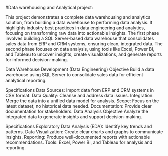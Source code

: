 #Data warehousing and Analytical project:

This project demonstrates a complete data warehousing and analytics solution, from building a data warehouse to performing data analysis. It highlights industry best practices in data engineering and analytics, focusing on transforming raw data into actionable insights. The first phase involves building a SQL Server-based data warehouse that consolidates sales data from ERP and CRM systems, ensuring clean, integrated data. The second phase focuses on data analysis, using tools like Excel, Power BI, and Tableau to uncover insights, create visualizations, and generate reports for informed decision-making.

Data Warehouse Development (Data Engineering)
Objective
Build a data warehouse using SQL Server to consolidate sales data for efficient analytical reporting.

Specifications
Data Sources: Import data from ERP and CRM systems in CSV format.
Data Quality: Cleanse and address data issues.
Integration: Merge the data into a unified data model for analysis.
Scope: Focus on the latest dataset; no historical data needed.
Documentation: Provide clear documentation for stakeholders.
Data Analysis
Objective
Analyze the integrated data to generate insights and support decision-making.

Specifications
Exploratory Data Analysis (EDA): Identify key trends and patterns.
Data Visualization: Create clear charts and graphs to communicate insights.
Reporting: Produce well-documented reports with actionable recommendations.
Tools: Excel, Power BI, and Tableau for analysis and reporting.
